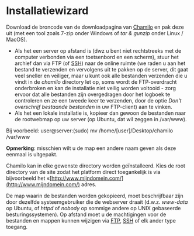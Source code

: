 # Installatiewizard

Download de broncode van de downloadpagina van [Chamilo](http://www.chamilo.org/en/download) en pak deze uit (met een tool zoals 7-zip onder Windows of *tar & gunzip* onder Linux / MacOS).

- Als het een server op afstand is (dwz u bent niet rechtstreeks met de computer verbonden via een toetsenbord en een scherm), stuur het archief dan via FTP (of [SSH](http://fr.wikipedia.org/wiki/Secure_Shell)) naar de online ruimte (we raden u aan het bestand te verzenden en vervolgens uit te pakken op de server, dit gaat veel sneller en veiliger, maar u kunt ook alle bestanden verzenden die u vindt in de *chamilo* directory let op, soms wordt de FTP-overdracht onderbroken en kan de installatie niet veilig worden voltooid - zorg ervoor dat alle bestanden zijn overgedragen door het logboek te controleren en ze een tweede keer te verzenden, door de optie *Don't overschrijf bestaande bestanden* in uw FTP-client) aan te vinken.
- Als het een lokale installatie is, kopieer dan gewoon de bestanden naar de rootwebmap op uw server (op Ubuntu, dat wil zeggen in /var/www).

Bij voorbeeld: user@server:(sudo) mv /home/[user]/Desktop/chamilo /var/www

**Opmerking**: misschien wilt u de map een andere naam geven als deze eenmaal is uitgepakt.

Chamilo kan in elke gewenste directory worden geïnstalleerd. Kies de root directory van de site zodat het platform direct toegankelijk is via bijvoorbeeld het «[http://www.mijndomein.com/](http://www.mijndomein.com/) adres.

De map waarin de bestanden worden gekopieerd, moet beschrijfbaar zijn door dezelfde systeemgebruiker die de webserver draait (d.w.z. *www-data* op Ubuntu, of *httpd* of *nobody* op sommige andere op UNIX gebaseerde besturingssystemen). Op afstand moet u de machtigingen voor de bestanden en mappen kunnen wijzigen via [FTP](http://fr.wikipedia.org/wiki/FileZilla), [SSH](http://fr.wikipedia.org/wiki/Secure_Shell) of elk ander type toegang.
